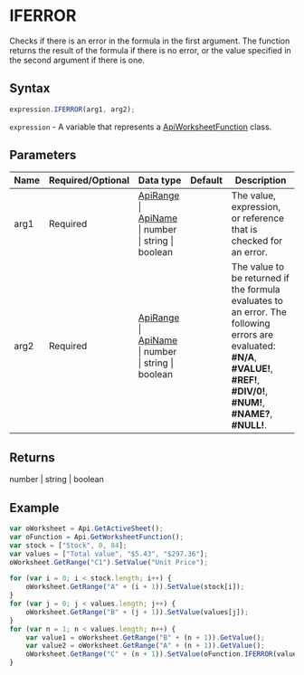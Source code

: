 # IFERROR

Checks if there is an error in the formula in the first argument. The function returns the result of the formula if there is no error, or the value specified in the second argument if there is one.

## Syntax

```javascript
expression.IFERROR(arg1, arg2);
```

`expression` - A variable that represents a [ApiWorksheetFunction](../ApiWorksheetFunction.md) class.

## Parameters

| **Name** | **Required/Optional** | **Data type** | **Default** | **Description** |
| ------------- | ------------- | ------------- | ------------- | ------------- |
| arg1 | Required | [ApiRange](../../ApiRange/ApiRange.md) \| [ApiName](../../ApiName/ApiName.md) \| number \| string \| boolean |  | The value, expression, or reference that is checked for an error. |
| arg2 | Required | [ApiRange](../../ApiRange/ApiRange.md) \| [ApiName](../../ApiName/ApiName.md) \| number \| string \| boolean |  | The value to be returned if the formula evaluates to an error. The following errors are evaluated: **#N/A**, **#VALUE!**, **#REF!**, **#DIV/0!**, **#NUM!**, **#NAME?**, **#NULL!**. |

## Returns

number \| string \| boolean

## Example



```javascript editor-xlsx
var oWorksheet = Api.GetActiveSheet();
var oFunction = Api.GetWorksheetFunction();
var stock = ["Stock", 0, 84];
var values = ["Total value", "$5.43", "$297.36"];
oWorksheet.GetRange("C1").SetValue("Unit Price");

for (var i = 0; i < stock.length; i++) {
    oWorksheet.GetRange("A" + (i + 1)).SetValue(stock[i]);
}
for (var j = 0; j < values.length; j++) {
    oWorksheet.GetRange("B" + (j + 1)).SetValue(values[j]);
}
for (var n = 1; n < values.length; n++) {
    var value1 = oWorksheet.GetRange("B" + (n + 1)).GetValue();
    var value2 = oWorksheet.GetRange("A" + (n + 1)).GetValue();
    oWorksheet.GetRange("C" + (n + 1)).SetValue(oFunction.IFERROR(value1/value2, "Out of stock"));
}
```
